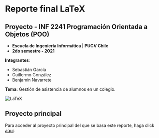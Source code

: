 # Reporte final LaTeX

## Proyecto - INF 2241 Programación Orientada a Objetos (POO)

- **Escuela de Ingeniería Informática | PUCV Chile**
- **2do semestre - 2021**

**Integrantes**:

- Sebastián García
- Guillermo González
- Benjamín Navarrete

**Tema:** Gestión de asistencia de alumnos en un colegio. <br />

![LaTeX][latex-badge]

## Proyecto principal

Para acceder al proyecto principal del que se basa este reporte, haga click [aquí](../../../proyecto-poo).

[latex-badge]: https://img.shields.io/badge/latex-%23008080.svg?style=for-the-badge&logo=latex&logoColor=white
